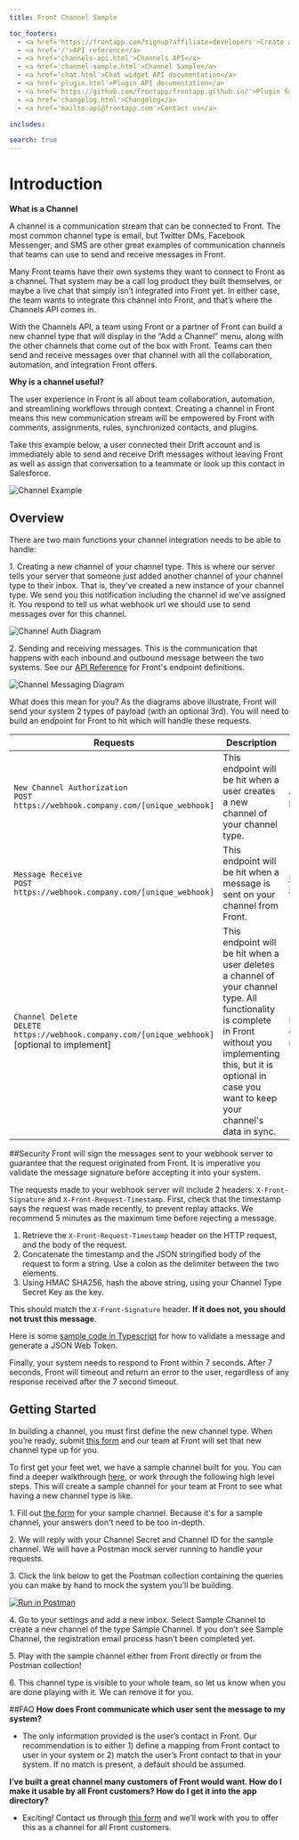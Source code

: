 ```yaml
---
title: Front Channel Sample

toc_footers:
  - <a href='https://frontapp.com/signup?affiliate=developers'>Create a developer account</a>
  - <a href='/'>API reference</a>
  - <a href='channels-api.html'>Channels API</a>
  - <a href='channel-sample.html'>Channel Sample</a>
  - <a href='chat.html'>Chat widget API documentation</a>
  - <a href='plugin.html'>Plugin API documentation</a>
  - <a href='https://github.com/frontapp/frontapp.github.io/'>Plugin Sample</a>
  - <a href='changelog.html'>Changelog</a>
  - <a href='mailto:api@frontapp.com'>Contact us</a>

includes:

search: true
---
```


# Introduction

**What is a Channel**

A channel is a communication stream that can be connected to Front. The most common channel type is email, but Twitter DMs, Facebook Messenger, and SMS are other great examples of communication channels that teams can use to send and receive messages in Front.

Many Front teams have their own systems they want to connect to Front as a channel. That system may be a call log product they built themselves, or maybe a live chat that simply isn’t integrated into Front yet. In either case, the team wants to integrate this channel into Front, and that’s where the Channels API comes in.

With the Channels API, a team using Front or a partner of Front can build a new channel type that will display in the “Add a Channel” menu, along with the other channels that come out of the box with Front. Teams can then send and receive messages over that channel with all the collaboration, automation, and integration Front offers.

**Why is a channel useful?**

The user experience in Front is all about team collaboration, automation, and streamlining workflows through context. Creating a channel in Front means this new communication stream will be empowered by Front with comments, assignments, rules, synchronized contacts, and plugins.

Take this example below, a user connected their Drift account and is immediately able to send and receive Drift messages without leaving Front as well as assign that conversation to a teammate or look up this contact in Salesforce.

![Channel Example](channel-example.gif)

## Overview
There are two main functions your channel integration needs to be able to handle:

1\. Creating a new channel of your channel type. This is where our server tells your server that someone just added another channel of your channel type to their inbox. That is, they've created a new instance of your channel type. We send you this notification including the channel id we've assigned it. You respond to tell us what webhook url we should use to send messages over for this channel.

![Channel Auth Diagram](channel-auth-diagram.png)

2\. Sending and receiving messages. This is the communication that happens with each inbound and outbound message between the two systems. See our [API Reference](https://dev.frontapp.com/#receive-message) for Front's endpoint definitions.

![Channel Messaging Diagram](channel-messaging-diagram.png)

What does this mean for you? As the diagrams above illustrate, Front will send your system 2 types of payload (with an optional 3rd). You will need to build an endpoint for Front to hit which will handle these requests.

| Requests     | Description                        | Payload                            |
|--------------|------------------------------------|------------------------------------|
| `New Channel Authorization`<br> `POST https://webhook.company.com/[unique_webhook]`     | This endpoint will be hit when a user creates a new channel of your channel type.    | Authentication payload |
| `Message Receive` <br> `POST https://webhook.company.com/[unique_webhook]`     | This endpoint will be hit when a message is sent on your channel from Front. | [Message Payload](https://dev.frontapp.com/#messages) |
| `Channel Delete` <br> `DELETE https://webhook.company.com/[unique_webhook]`<br>[optional to implement]   | This endpoint will be hit when a user deletes a channel of your channel type. All functionality is complete in Front without you implementing this, but it is optional in case you want to keep your channel's data in sync.         | None. Just a delete request.

##Security
Front will sign the messages sent to your webhook server to guarantee that the request originated from Front. It is imperative you validate the message signature before accepting it into your system.

The requests made to your webhook server will include 2 headers: `X-Front-Signature` and `X-Front-Request-Timestamp`. First, check that the timestamp says the request was made recently, to prevent replay attacks. We recommend 5 minutes as the maximum time before rejecting a message.

1. Retrieve the `X-Front-Request-Timestamp` header on the HTTP request, and the body of the request.
2. Concatenate the timestamp and the JSON stringified body of the request to form a string. Use a colon as the delimiter between the two elements.
3. Using HMAC SHA256, hash the above string, using your Channel Type Secret Key as the key.

This should match the `X-Front-Signature` header. **If it does not, you should not trust this message**.

Here is some [sample code in Typescript](https://gist.github.com/kschiu/e12a3e6b7842ee676ca3f134a93b5953) for how to validate a message and generate a JSON Web Token.

Finally, your system needs to respond to Front within 7 seconds. After 7 seconds, Front will timeout and return an error to the user, regardless of any response received after the 7 second timeout.

## Getting Started
In building a channel, you must first define the new channel type. When you’re ready, submit [this form](https://airtable.com/shrNsQye44FDJGbDE) and our team at Front will set that new channel type up for you.

To first get your feet wet, we have a sample channel built for you. You can find a deeper walkthrough [here](/channel-sample.html), or work through the following high level steps. This will create a sample channel for your team at Front to see what having a new channel type is like.

1\. Fill out [the form](https://airtable.com/shrNsQye44FDJGbDE) for your sample channel. Because it's for a sample channel, your answers don't need to be too in-depth.

2\. We will reply with your Channel Secret and Channel ID for the sample channel. We will have a Postman mock server running to handle your requests.

3\. Click the link below to get the Postman collection containing the queries you can make by hand to mock the system you’ll be building.

[![Run in Postman](https://run.pstmn.io/button.svg)](https://app.getpostman.com/run-collection/1b51c718c7eb4c175eed)

4\. Go to your settings and add a new inbox. Select Sample Channel to create a new channel of the type Sample Channel. If you don’t see Sample Channel, the registration email process hasn’t been completed yet.

5\. Play with the sample channel either from Front directly or from the Postman collection!

6\. This channel type is visible to your whole team, so let us know when you are done playing with it. We can remove it for you.

##FAQ
**How does Front communicate which user sent the message to my system?**

 - The only information provided is the user’s contact in Front. Our recommendation is to either 1) define a mapping from Front contact to user in your system or 2) match the user’s Front contact to that in your system. If no match is present, a default should be assumed.

**I’ve built a great channel many customers of Front would want. How do I make it usable by all Front customers? How do I get it into the app directory?**

 - Exciting! Contact us through [this form](https://airtable.com/shrNsQye44FDJGbDE) and we’ll work with you to offer this as a channel for all Front customers.






